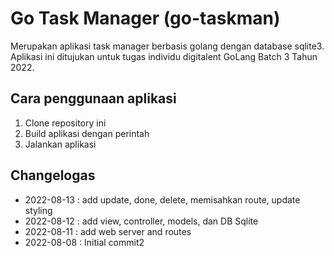 # Go Task Manager (go-taskman)

Merupakan aplikasi task manager berbasis golang dengan database sqlite3. Aplikasi ini ditujukan untuk tugas individu digitalent GoLang Batch 3 Tahun 2022.

## Cara penggunaan aplikasi
1. Clone repository ini
2. Build aplikasi dengan perintah
3. Jalankan aplikasi


## Changelogas
- 2022-08-13 : add update, done, delete, memisahkan route, update styling
- 2022-08-12 : add view, controller, models, dan DB Sqlite
- 2022-08-11 : add web server and routes
- 2022-08-08 : Initial commit2